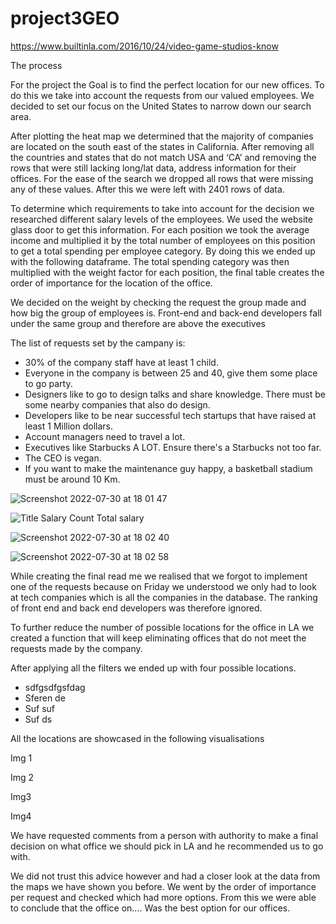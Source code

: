 # project3GEO

https://www.builtinla.com/2016/10/24/video-game-studios-know

The process 

For the project the Goal is to find the perfect location for our new offices. 
To do this we take into account the requests from our valued employees.  We decided to set our focus on the United States to narrow down our search area. 

After plotting the heat map we determined that the majority of companies are located on the south east of the states in California. After removing all the countries and states that do not match  USA and ‘CA’ and removing the rows that were still lacking long/lat data, address information for their offices. For the ease of the search we dropped all rows that were missing any of these values. After this we were left with 2401 rows of data.

To determine which requirements to take into account for the decision we researched different salary levels of the employees. We used the website glass door to get this information. For each position we took the average income and multiplied it by the total number of employees on this position to get a total spending per employee category. By doing this we ended up with the following dataframe.  The total spending category was then multiplied with the weight factor for each position, the final table creates the order of importance for the location of the office.

We decided on the weight by checking the request the group made and how big the group of employees is. 
Front-end and back-end developers fall under the same group and therefore are above the executives 

The list of requests set by the campany is:

- 30% of the company staff have at least 1 child.
- Everyone in the company is between 25 and 40, give them some place to go party.
- Designers like to go to design talks and share knowledge. There must be some nearby companies that also do design.
- Developers like to be near successful tech startups that have raised at least 1 Million dollars.
- Account managers need to travel a lot.
- Executives like Starbucks A LOT. Ensure there's a Starbucks not too far.
- The CEO is vegan. 
- If you want to make the maintenance guy happy, a basketball stadium must be around 10 Km.


![Screenshot 2022-07-30 at 18 01 47](https://user-images.githubusercontent.com/104360125/181925263-770a23de-ff8d-45bd-8ca1-44d41afcc97b.png)

![Title Salary Count Total salary](https://user-images.githubusercontent.com/104360125/181925286-09e59fe8-9963-4cee-99dd-b57202d3108a.png)

![Screenshot 2022-07-30 at 18 02 40](https://user-images.githubusercontent.com/104360125/181925304-586ca9ea-bc51-4c6c-85b1-7617fb10fd28.png)

![Screenshot 2022-07-30 at 18 02 58](https://user-images.githubusercontent.com/104360125/181925317-020f80b9-ddcf-42ac-b3ae-b5d05bc9538f.png)



While creating the final read me we realised that we forgot to implement one of the requests because on Friday we understood we only had to look at tech companies which is all the companies in the database. The ranking of front end and back end developers was therefore ignored. 


To further reduce the number of possible locations for the office in LA we created a function that will keep eliminating offices that do not meet the requests made by the company. 

After applying all the filters we ended up with four possible locations. 

- sdfgsdfgsfdag
- Sferen de
- Suf suf
- Suf ds

All the locations are showcased in the following visualisations 


Img 1 

Img 2 

Img3 

Img4 


We have requested comments from a person with authority to make a final decision on what office we should pick in LA and he recommended us to go with.


We did not trust this advice however and had a closer look at the data from the maps we have shown you before. We went by the order of importance per request and checked which had more options. From this we were able to conclude that the office on…. Was the best option for our offices. 














